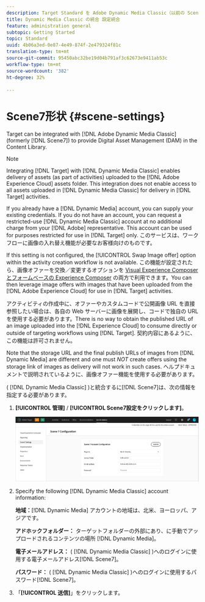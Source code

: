 ```yaml
---
description: Target Standard を Adobe Dynamic Media Classic（以前の Scene7）と統合して、コンテンツライブラリで Digital Asset Management（DAM）を実行できます。
title: Dynamic Media Classic の統合 設定統合
feature: administration general
subtopic: Getting Started
topic: Standard
uuid: 4b06a3ed-0e87-4e49-874f-2e479324f81c
translation-type: tm+mt
source-git-commit: 95450abc32be19d04b791af3c62673e9411ab53c
workflow-type: tm+mt
source-wordcount: '382'
ht-degree: 32%

---
```



# Scene7形状 {#scene-settings}

Target can be integrated with [!DNL Adobe Dynamic Media Classic] (formerly [!DNL Scene7]) to provide Digital Asset Management (DAM) in the Content Library.

>[!NOTE]
>
>Integrating [!DNL Target] with [!DNL Dynamic Media Classic] enables delivery of assets (as part of activities) uploaded to the [!DNL Adobe Experience Cloud] assets folder. This integration does not enable access to all assets uploaded in [!DNL Dynamic Media Classic] for delivery in [!DNL Target] activities.

If you already have a [!DNL Dynamic Media] account, you can supply your existing credentials. If you do not have an account, you can request a restricted-use [!DNL Dynamic Media Classic] account at no additional charge from your [!DNL Adobe] representative. This account can be used for purposes restricted for use in [!DNL Target] only. このサービスは、ワークフローに画像の入れ替え機能が必要なお客様向けのものです。

If this setting is not configured, the [!UICONTROL Swap Image offer] option within the activity creation workflow is not available. この機能が設定されたら、画像オファーを交換／変更するオプションを     [Visual Experience Composer とフォームベースの Experience Composer](/help/c-experiences/experiences.md#concept_A2E10F6AFB3D4AEAB6951EE14688848D) の両方で利用できます。You can then leverage image offers with images that have been uploaded from the [!DNL Adobe Experience Cloud] for use in [!DNL Target] activities.

アクティビティの作成中に、オファーやカスタムコードで公開画像 URL を直接参照したい場合は、各自の Web サーバーに画像を展開し、コードで独自の URL を使用する必要があります。There is no way to obtain the published URL of an image uploaded into the [!DNL Experience Cloud] to consume directly or outside of targeting workflows using [!DNL Target]. 契約内容にあるように、この機能は許可されません。

Note that the storage URL and the final publish URLs of images from [!DNL Dynamic Media] are different and one must *NOT* create offers using the storage link of images as delivery will not work in such cases. ヘルプドキュメントで説明されているように、画像オファー機能を使用する必要があります。

( [!DNL Dynamic Media Classic] )と統合するに[!DNL Scene7]は、次の情報を指定する必要があります。

1. **[!UICONTROL 管理]** / **[!UICONTROL Scene7設定をクリックします]**。

   ![Scene7ページ](/help/administrating-target/assets/scene7.png)

1. Specify the following [!DNL Dynamic Media Classic] account information:

   **地域：**[!DNL Dynamic Media] アカウントの地域は、北米、ヨーロッパ、アジアです。

   **アドホックフォルダー：** ターゲットフォルダーの外部にあり、に手動でアップロードされるコンテンツの場所 [!DNL Dynamic Media]。

   **電子メールアドレス：** ( [!DNL Dynamic Media Classic] )へのログインに使用する電子メールアドレス[!DNL Scene7]。

   **パスワード：** ( [!DNL Dynamic Media Classic] )へのログインに使用するパスワード[!DNL Scene7]。

1. 「**[!UICONTROL 送信]**」をクリックします。

